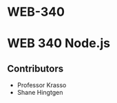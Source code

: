 # WEB-340
<h1>WEB 340 Node.js</h1>
<h2>Contributors</h2>
<ul>
    <li>Professor Krasso</li>
    <li>Shane Hingtgen</li>